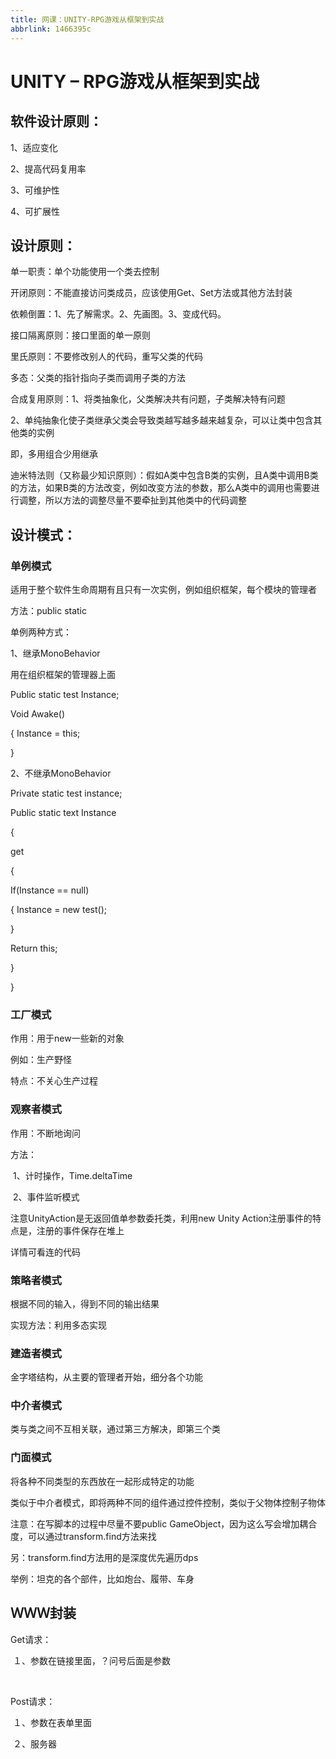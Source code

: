 ```yaml
---
title: 网课：UNITY-RPG游戏从框架到实战
abbrlink: 1466395c
---
```




# UNITY – RPG游戏从框架到实战

## 软件设计原则：

1、适应变化

2、提高代码复用率

3、可维护性

4、可扩展性

## 设计原则：

单一职责：单个功能使用一个类去控制

开闭原则：不能直接访问类成员，应该使用Get、Set方法或其他方法封装

依赖倒置：1、先了解需求。2、先画图。3、变成代码。

接口隔离原则：接口里面的单一原则

里氏原则：不要修改别人的代码，重写父类的代码

多态：父类的指针指向子类而调用子类的方法

合成复用原则：1、将类抽象化，父类解决共有问题，子类解决特有问题

​    2、单纯抽象化使子类继承父类会导致类越写越多越来越复杂，可以让类中包含其他类的实例

即，多用组合少用继承

迪米特法则（又称最少知识原则）：假如A类中包含B类的实例，且A类中调用B类的方法，如果B类的方法改变，例如改变方法的参数，那么A类中的调用也需要进行调整，所以方法的调整尽量不要牵扯到其他类中的代码调整

## 设计模式：

### 单例模式

适用于整个软件生命周期有且只有一次实例，例如组织框架，每个模块的管理者

方法：public static

单例两种方式：

1、继承MonoBehavior  

用在组织框架的管理器上面

Public static test Instance;

Void Awake()

{
   Instance = this;

}

2、不继承MonoBehavior

Private static test instance;

Public static text Instance

{

  get

  {

If(Instance == null)

{
   Instance = new test();

}

Return this;

  }

}

### 工厂模式

作用：用于new一些新的对象

例如：生产野怪

特点：不关心生产过程

### 观察者模式

作用：不断地询问

方法：

​	1、计时操作，Time.deltaTime

​    2、事件监听模式

注意UnityAction是无返回值单参数委托类，利用new Unity Action注册事件的特点是，注册的事件保存在堆上

详情可看连的代码

### 策略者模式

根据不同的输入，得到不同的输出结果

实现方法：利用多态实现

### 建造者模式

金字塔结构，从主要的管理者开始，细分各个功能

### 中介者模式

类与类之间不互相关联，通过第三方解决，即第三个类

### 门面模式

将各种不同类型的东西放在一起形成特定的功能

类似于中介者模式，即将两种不同的组件通过控件控制，类似于父物体控制子物体

注意：在写脚本的过程中尽量不要public GameObject，因为这么写会增加耦合度，可以通过transform.find方法来找

另：transform.find方法用的是深度优先遍历dps

举例：坦克的各个部件，比如炮台、履带、车身



## ＷＷＷ封装

Get请求：

​	１、参数在链接里面，？问号后面是参数

​	

Post请求：

​	１、参数在表单里面

​	２、服务器
